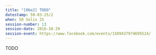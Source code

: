 ```yaml
---
title: "[06e2] TODO"
datestamp: 50-03-25/2
when: 50 Solis 25
session-number: 13
session-date: 2016-10-29
session-event: https://www.facebook.com/events/1589437974695524/
---
```

TODO

